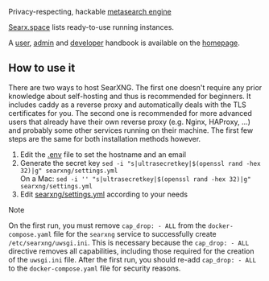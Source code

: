 Privacy-respecting, hackable [metasearch
engine](https://en.wikipedia.org/wiki/Metasearch_engine)

[Searx.space](https://searx.space) lists ready-to-use running instances.

A [user](https://docs.searxng.org/user),
[admin](https://docs.searxng.org/admin) and
[developer](https://docs.searxng.org/dev) handbook is available on the
[homepage](https://docs.searxng.org/).

## How to use it
There are two ways to host SearXNG. The first one doesn't require any prior knowledge about self-hosting and thus is recommended for beginners. It includes caddy as a reverse proxy and automatically deals with the TLS certificates for you. The second one is recommended for more advanced users that already have their own reverse proxy (e.g. Nginx, HAProxy, ...) and probably some other services running on their machine. The first few steps are the same for both installation methods however.

1. Edit the [.env](https://github.com/searxng/searxng-docker/blob/master/.env) file to set the hostname and an email
2. Generate the secret key `sed -i "s|ultrasecretkey|$(openssl rand -hex 32)|g" searxng/settings.yml`  
   On a Mac: `sed -i '' "s|ultrasecretkey|$(openssl rand -hex 32)|g" searxng/settings.yml`
3. Edit [searxng/settings.yml](https://github.com/searxng/searxng-docker/blob/master/searxng/settings.yml) according to your needs

> [!NOTE]
> On the first run, you must remove `cap_drop: - ALL` from the `docker-compose.yaml` file for the `searxng` service to successfully create `/etc/searxng/uwsgi.ini`. This is necessary because the `cap_drop: - ALL` directive removes all capabilities, including those required for the creation of the `uwsgi.ini` file. After the first run, you should re-add `cap_drop: - ALL` to the `docker-compose.yaml` file for security reasons.